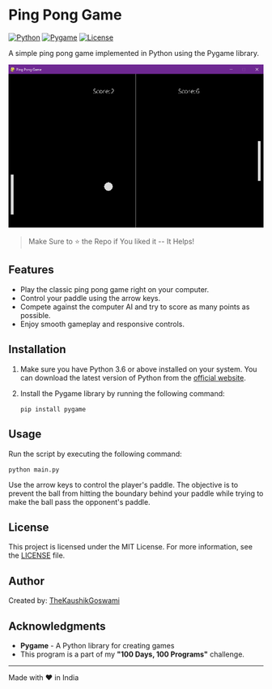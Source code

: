 # Ping Pong Game

[![Python](https://img.shields.io/badge/Python-3.x-blue.svg?style=flat-square)](https://www.python.org)
[![Pygame](https://img.shields.io/badge/Pygame-2.5.0-red.svg?style=flat-square)](https://www.pygame.org)
[![License](https://img.shields.io/badge/License-MIT-green.svg?style=flat-square)](LICENSE)

A simple ping pong game implemented in Python using the Pygame library.

![Ping Pong Game](./screenshots/ping_pong.png)

> Make Sure to ⭐ the Repo if You liked it -- It Helps!

## Features

- Play the classic ping pong game right on your computer.
- Control your paddle using the arrow keys.
- Compete against the computer AI and try to score as many points as possible.
- Enjoy smooth gameplay and responsive controls.

## Installation

1. Make sure you have Python 3.6 or above installed on your system. You can download the latest version of Python from the [official website](https://www.python.org/downloads/).

2. Install the Pygame library by running the following command:

   ```shell
   pip install pygame
   ```

## Usage

Run the script by executing the following command:
```shell
python main.py
```

Use the arrow keys to control the player's paddle. The objective is to prevent the ball from hitting the boundary behind your paddle while trying to make the ball pass the opponent's paddle.

## License

This project is licensed under the MIT License. For more information, see the [LICENSE](https://github.com/TheKaushikGoswami/100-Days-100-Programs/blob/main/LICENSE) file.

## Author

Created by: [TheKaushikGoswami](https://github.com/TheKaushikGoswami)

## Acknowledgments

- **Pygame** - A Python library for creating games
- This program is a part of my **"100 Days, 100 Programs"** challenge.

---

Made with ❤️ in India

